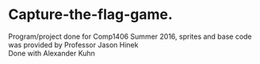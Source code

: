# Capture-the-flag-game.
Program/project done for Comp1406 Summer 2016, sprites and base code was provided by Professor Jason Hinek   
Done with Alexander Kuhn 
